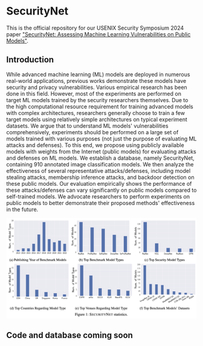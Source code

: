 # SecurityNet
This is the official repository for our USENIX Security Symposium 2024 paper ["SecurityNet: Assessing Machine Learning Vulnerabilities on Public Models"](https://arxiv.org/abs/2310.12665).

## Introduction  

While advanced machine learning (ML) models are deployed in numerous real-world applications, previous works demonstrate these models have security and privacy vulnerabilities.
Various empirical research has been done in this field.
However, most of the experiments are performed on target ML models trained by the security researchers themselves.
Due to the high computational resource requirement for training advanced models with complex architectures, researchers generally choose to train a few target models using relatively simple architectures on typical experiment datasets.
We argue that to understand ML models' vulnerabilities comprehensively, experiments should be performed on a large set of models trained with various purposes (not just the purpose of evaluating ML attacks and defenses).
To this end, we propose using publicly available models with weights from the Internet (public models) for evaluating attacks and defenses on ML models.
We establish a database, namely SecurityNet, containing 910 annotated image classification models.
We then analyze the effectiveness of several representative attacks/defenses, including model stealing attacks, membership inference attacks, and backdoor detection on these public models.
Our evaluation empirically shows the performance of these attacks/defenses can vary significantly on public models compared to self-trained models.
We advocate researchers to perform experiments on public models to better demonstrate their proposed methods' effectiveness in the future.

![SecurityNet Statistics](./figures/SecurityNet.png)

## Code and database coming soon
